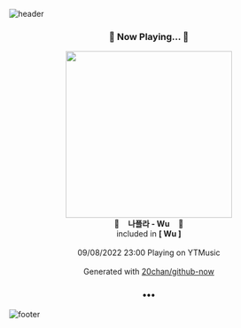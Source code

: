 ![header](https://capsule-render.vercel.app/api?type=wave&height=170&section=header&text=Hi.%20I'm%20SHIFT&fontColor=090707&fontAlignX=45&fontAlignY=65&fontSize=100)

<h3 align="center">🎵 Now Playing... 🎵</h3>
<p align="center">
  <a href="https://music.youtube.com/watch?v=ougobPDJYyY">
    <img width="300" src="https://lh3.googleusercontent.com/rKY_pgsXFWIjo7hvjvqgn163mvoYJf64gJLZMSqmePJmxLvW94PmstHFEWsidqw9e2ejcY6rJ9cWDElB">
  </a>
  <br>
  🎵&nbsp&nbsp&nbsp <b>나플라 - Wu</b> &nbsp&nbsp&nbsp🎵
  <br>
  included in <b>[ Wu ]</b>
  
  <br />
  <br />
  09/08/2022 23:00 Playing on YTMusic
  <br />
  <br />
  Generated with <a href="https://github.com/20chan/github-now">20chan/github-now</a>
</p>

<h3 align="center">•••</h3>

![footer](https://capsule-render.vercel.app/api?type=wave&height=150&section=footer)
